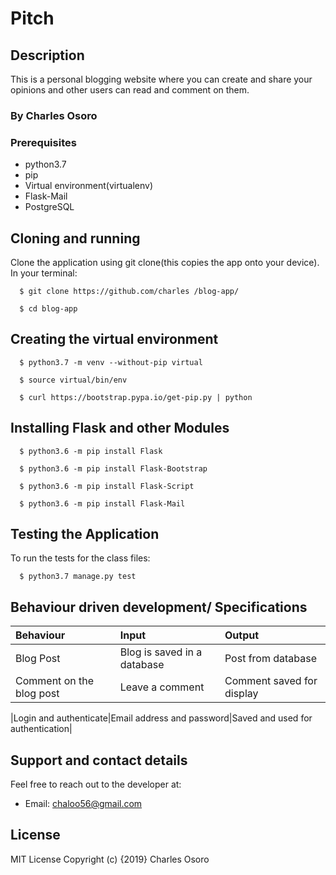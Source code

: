 
# Pitch

## Description
This is  a personal blogging website where you can create and share your opinions and other users can read and comment on them. 
### By Charles Osoro 

### Prerequisites
* python3.7
* pip
* Virtual environment(virtualenv)
* Flask-Mail
* PostgreSQL

## Cloning and running
Clone the application using git clone(this copies the app onto your device). In your terminal:

```  $ git clone https://github.com/charles /blog-app/```
  
  ```  $ cd blog-app```

## Creating the virtual environment

  ```  $ python3.7 -m venv --without-pip virtual```
  
  ```  $ source virtual/bin/env```
  
  ```  $ curl https://bootstrap.pypa.io/get-pip.py | python```

## Installing Flask and other Modules

  ```  $ python3.6 -m pip install Flask```
  
  ```  $ python3.6 -m pip install Flask-Bootstrap```
  
  ```  $ python3.6 -m pip install Flask-Script```
  
  ```  $ python3.6 -m pip install Flask-Mail```

## Testing the Application
To run the tests for the class files:

  ```  $ python3.7 manage.py test```


## Behaviour driven development/ Specifications
| Behaviour    | Input     | Output|
| :------------ | :------------- |:---------|
|   Blog Post     |     Blog is saved in a database | Post from database|
|Comment on the blog post|Leave a comment| Comment saved for display|

|Login and authenticate|Email address and password|Saved and used for authentication|




## Support and contact details
Feel free to reach out to the developer at:

* Email: chaloo56@gmail.com
## License
MIT License Copyright (c) {2019} Charles Osoro 